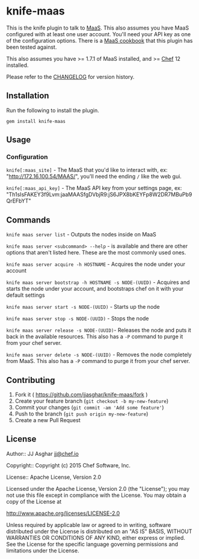 # knife-maas

This is the knife plugin to talk to [MaaS](http://maas.ubuntu.com/). This also assumes you have MaaS
configured with at least one user account. You'll need your API key as one of the
configuration options. There is a [MaaS cookbook](https://supermarket.chef.io/cookbooks/maas) that
this plugin has been tested against.

This also assumes you have >= 1.7.1 of MaaS installed, and >= [Chef](http://chef.io) 12 installed.

Please refer to the [CHANGELOG](CHANGELOG.md) for version history.

## Installation

Run the following to install the plugin.

```shell
gem install knife-maas
```

## Usage

### Configuration

`knife[:maas_site]` - The MaaS that you'd like to interact with, ex: "http://172.16.100.54/MAAS/", you'll need the ending `/` like the web gui.

`knife[:maas_api_key]` - The MaaS API key from your settings page, ex: "Th1sIsFAKEY3f9Lvm:jaaMAASfgDVbjR9:jS6JPX8bKEYFp8W2DR7MBuPb9QrEFbYT"

## Commands

`knife maas server list` - Outputs the nodes inside on MaaS

`knife maas server <subcommand> --help` - is available and there are other options that aren't listed here. These are the most commonly used ones.

`knife maas server acquire -h HOSTNAME` - Acquires the node under your account

`knife maas server bootstrap -h HOSTNAME -s NODE-(UUID)` - Acquires and starts the node under your account, and bootstraps chef on it with your default settings

`knife maas server start -s NODE-(UUID)` - Starts up the node

`knife maas server stop -s NODE-(UUID)` - Stops the node

`knife maas server release -s NODE-(UUID)`- Releases the node and puts it back in the available resources. This also has a `-P` command to purge it from
your chef server.

`knife maas server delete -s NODE-(UUID)` - Removes the node completely from MaaS. This also has a `-P` command to purge it from your chef server.

## Contributing

1. Fork it ( https://github.com/jjasghar/knife-maas/fork )
2. Create your feature branch (`git checkout -b my-new-feature`)
3. Commit your changes (`git commit -am 'Add some feature'`)
4. Push to the branch (`git push origin my-new-feature`)
5. Create a new Pull Request

## License
Author:: JJ Asghar <jj@chef.io>

Copyright:: Copyright (c) 2015 Chef Software, Inc.

License:: Apache License, Version 2.0

Licensed under the Apache License, Version 2.0 (the "License"); you may not use
this file except in compliance with the License. You may obtain a copy of the License at

http://www.apache.org/licenses/LICENSE-2.0

Unless required by applicable law or agreed to in writing, software distributed under the
License is distributed on an "AS IS" BASIS, WITHOUT WARRANTIES OR CONDITIONS OF ANY KIND,
either express or implied. See the License for the specific language governing permissions
and limitations under the License.
